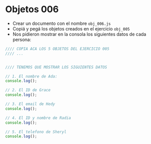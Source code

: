 # Objetos 006

* Crear un documento con el nombre `obj_006.js`
* Copiá y pegá los objetos creados en el ejercicio `obj_005`
* Nos pidieron mostrar en la consola los siguientes datos de cada persona:

```js
//// COPIA ACA LOS 5 OBJETOS DEL EJERCICIO 005
//// ...


//// TENEMOS QUE MOSTRAR LOS SIGUIENTES DATOS

// 1. El nombre de Ada:
console.log();

// 2. El ID de Grace
console.log();

// 3. El email de Hedy
console.log();

// 4. El ID y nombre de Radia
console.log();

// 5. El telefono de Sheryl
console.log();

```
